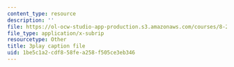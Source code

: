 ```yaml
---
content_type: resource
description: ''
file: https://ol-ocw-studio-app-production.s3.amazonaws.com/courses/8-20-introduction-to-special-relativity-january-iap-2021/1be5c1a2cdf858fea258f505ce3eb346_Ac-0-yaHsAg.vtt
file_type: application/x-subrip
resourcetype: Other
title: 3play caption file
uid: 1be5c1a2-cdf8-58fe-a258-f505ce3eb346
---
```

